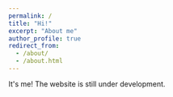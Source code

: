 ```yaml
---
permalink: /
title: "Hi!"
excerpt: "About me"
author_profile: true
redirect_from: 
  - /about/
  - /about.html
---
```


It's me! The website is still under development.
